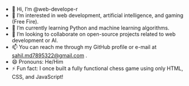 - 👋 Hi, I’m @web-develope-r
- 👀 I’m interested in web development, artificial intelligence, and gaming (Free Fire).
- 🌱 I’m currently learning Python and machine learning algorithms.
- 💞️ I’m looking to collaborate on open-source projects related to web development or AI.
- 📫 You can reach me through my GitHub profile or e-mail at sahil.md7895322@gmail.com .
- 😄 Pronouns: He/Him
- ⚡ Fun fact: I once built a fully functional chess game using only HTML, CSS, and JavaScript!
